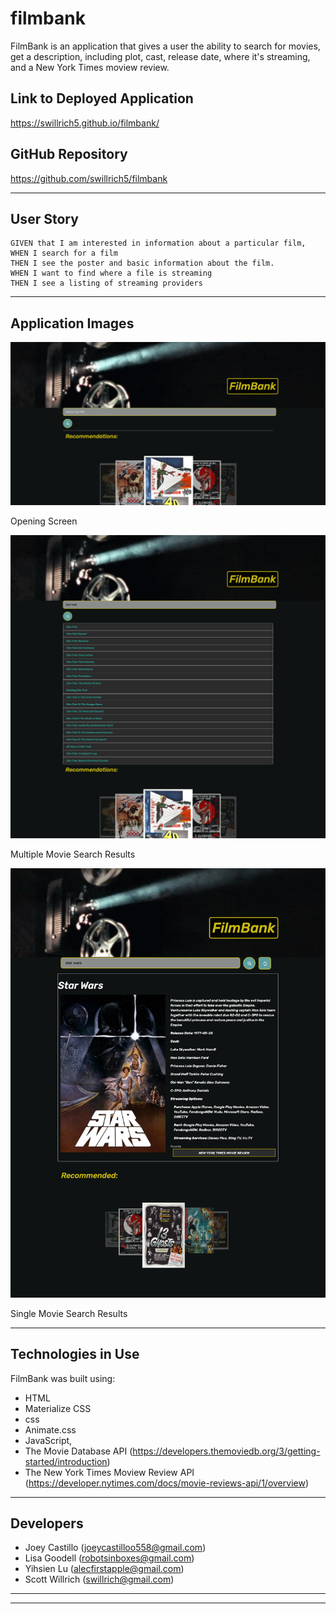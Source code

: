 # filmbank

FilmBank is an application that gives a user the ability to search for movies, get a description, including plot, cast, release date, where it's streaming, and a New York Times moview review.

## Link to Deployed Application

https://swillrich5.github.io/filmbank/

## GitHub Repository

https://github.com/swillrich5/filmbank

---
## User Story

```
GIVEN that I am interested in information about a particular film,
WHEN I search for a film
THEN I see the poster and basic information about the film.
WHEN I want to find where a file is streaming
THEN I see a listing of streaming providers
```

---
## Application Images

![Opening Screen](./assets/images/filmbank-opening-screen.png "Opening Screen")

Opening Screen

![Multiple Movie Results](./assets/images/filmbank-multiple-search-results.png "Multiple Movie Search Results")

Multiple Movie Search Results


![Single Movie Search Results](./assets/images/starwars.png "Single Movie Search Results")

Single Movie Search Results

---

## Technologies in Use

FilmBank was built using:

  * HTML 
  * Materialize CSS 
  * css 
  * Animate.css
  * JavaScript, 
  * The Movie Database API (https://developers.themoviedb.org/3/getting-started/introduction)
  * The New York Times Moview Review API (https://developer.nytimes.com/docs/movie-reviews-api/1/overview)

---
## Developers

   * Joey Castillo (joeycastilloo558@gmail.com) 
   * Lisa Goodell (robotsinboxes@gmail.com)
   * Yihsien Lu (alecfirstapple@gmail.com)
   * Scott Willrich (swillrich@gmail.com)

   ---
---